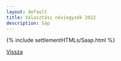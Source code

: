 ```yaml
---
layout: default
title: Választási névjegyzék 2022
description: Sáp
---
```


{% include settlementHTMLs/Saap.html %}

[Vissza](./)